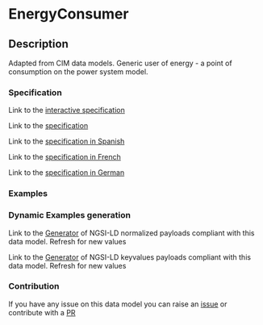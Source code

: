 # EnergyConsumer

## Description 

Adapted from CIM data models. Generic user of energy - a  point of consumption on the power system model.
### Specification

Link to the [interactive specification](https://swagger.lab.fiware.org/?url=https://smart-data-models.github.io/dataModel.EnergyCIM/EnergyConsumer/swagger.yaml)

Link to the [specification](https://smart-data-models.github.io/dataModel.EnergyCIM/EnergyConsumer/doc/spec.md)

Link to the [specification in Spanish](https://smart-data-models.github.io/dataModel.EnergyCIM/EnergyConsumer/doc/spec_ES.md)

Link to the [specification in French](https://smart-data-models.github.io/dataModel.EnergyCIM/EnergyConsumer/doc/spec_FR.md)

Link to the [specification in German](https://smart-data-models.github.io/dataModel.EnergyCIM/EnergyConsumer/doc/spec_DE.md)
### Examples
### Dynamic Examples generation

Link to the [Generator](https://smartdatamodels.org/extra/ngsi-ld_generator_v0.92.php?schemaUrl=https://raw.githubusercontent.com/smart-data-models/dataModel.EnergyCIM/master/EnergyConsumer/schema.json&email=info@smartdatamodels.org) of NGSI-LD normalized payloads compliant with this data model. Refresh for new values

Link to the [Generator](https://smartdatamodels.org/extra/ngsi-ld_generator_keyvalues_v0.92.php?schemaUrl=https://raw.githubusercontent.com/smart-data-models/dataModel.EnergyCIM/master/EnergyConsumer/schema.json&email=info@smartdatamodels.org) of NGSI-LD keyvalues payloads compliant with this data model. Refresh for new values
### Contribution

 If you have any issue on this data model you can raise an [issue](https://github.com/smart-data-models/dataModel.EnergyCIM/issues)  or contribute with a [PR](https://github.com/smart-data-models/dataModel.EnergyCIM/pulls)